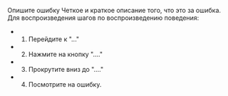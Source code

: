 Опишите ошибку Четкое и краткое описание того, что это за ошибка.
Для воспроизведения шагов по воспроизведению поведения:

* 1. Перейдите к "..."
* 2. Нажмите на кнопку "...."
* 3. Прокрутите вниз до "...."
* 4. Посмотрите на ошибку.

